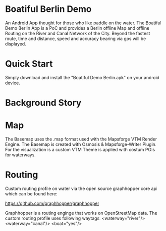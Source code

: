 # Boatiful Berlin Demo

An Android App thought for those who like paddle on the water. The Boatiful Demo Berlin App is a PoC and provides a Berlin offline Map
and offline Routing on the River and Canal Network of the City. Beyond the fastest route, time and distance, speed and accuracy bearing via gps will be displayed.




# Quick Start
Simply download and install the "Boatiful Demo Berlin.apk" on your android device.


# Background Story

# Map
The Basemap uses the .map format used with the Mapsforge VTM Render Engine.
The Basemap is created with Osmosis & Mapsforge-Writer Plugin. For the visualization is a custom VTM Theme is applied with costum POIs for waterways. 

# Routing
Custom routing profile on water via the open source graphhopper core api which can be found here:

https://github.com/graphhopper/graphhopper

Graphhopper is a routing enginge that works on OpenStreetMap data. The custom routing profile uses following waytags:
<waterway="river"/>
<waterway="canal"/>
<boat="yes"/>


